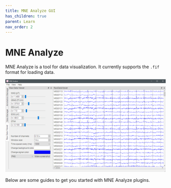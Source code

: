 ```yaml
---
title: MNE Analyze GUI
has_children: true
parent: Learn
nav_order: 2
---
```

# MNE Analyze

MNE Analyze is a tool for data visualization. It currently supports the `.fif` format for loading data.

![](../../images/analyze/mne_an_1.png)

Below are some guides to get you started with MNE Analyze plugins.

